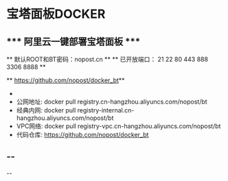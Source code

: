 # 宝塔面板DOCKER


*** 阿里云一键部署宝塔面板 ***
--
** 默认ROOT和BT密码：nopost.cn **
** 已开放端口： 21 22 80 443 888 3306 8888 **


** https://github.com/nopost/docker_bt**

*
*  公网地址: docker pull registry.cn-hangzhou.aliyuncs.com/nopost/bt
*  经典内网: docker pull registry-internal.cn-hangzhou.aliyuncs.com/nopost/bt
*  VPC网络: docker pull registry-vpc.cn-hangzhou.aliyuncs.com/nopost/bt
*  代码仓库: https://github.com/nopost/docker_bt 

--
--
--

